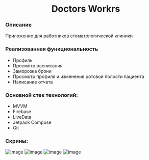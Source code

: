 <p align="center">
    <h1 align="center">Doctors Workrs</h1>
    </p>

<h3>Описание</h3>
Приложение для работников стоматологической клиники

<h3>Реализованная функциональность</h3>
<ul>
    <li> Профиль </li>
    <li> Просмотр расписания </li>
    <li> Заморозка брони </li>
    <li> Просмотр профиля и изменения ротовой полости пациента </li>
    <li> Написание отчета </li>
</ul> 

<h3>Основной стек технологий:</h3>
<ul>
    <li>MVVM</li>
	<li>Firebase</li>
	<li>LiveData</li>
	<li>Jetpack Compose</li>
	<li>Git</li>
 </ul>

<h3>Скрины:</h3>


![image](https://user-images.githubusercontent.com/91881284/221364009-6a4ef5e5-b85c-414f-99de-c75a10494784.png)
![image](https://user-images.githubusercontent.com/91881284/221364018-724f0f85-2d62-4457-b7b7-6211e0630f8c.png)
![image](https://user-images.githubusercontent.com/91881284/221364022-d17ec76d-52a9-4f00-abac-794f2a950e3b.png)
![image](https://user-images.githubusercontent.com/91881284/221364028-dd54116c-d761-4f31-9e3f-81e8467b17b0.png)

